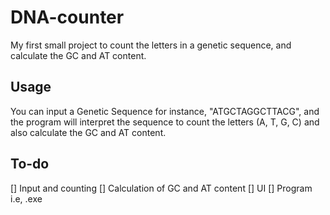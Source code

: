 # DNA-counter
My first small project to count the letters in a genetic sequence, and calculate the GC and AT content.

## Usage
You can input a Genetic Sequence for instance, "ATGCTAGGCTTACG", and the program will interpret the sequence to count the letters (A, T, G, C) and also calculate the GC and AT content.

## To-do
[] Input and counting
[] Calculation of GC and AT content
[] UI
[] Program i.e, .exe
